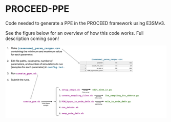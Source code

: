 # PROCEED-PPE
Code needed to generate a PPE in the PROCEED framework using E3SMv3.

See the figure below for an overview of how this code works. Full description coming soon!

![figure describing the framework for v0 of this code](./images/flowchart_for_v0.png)
